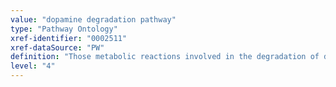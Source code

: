 ```yaml
---
value: "dopamine degradation pathway"
type: "Pathway Ontology"
xref-identifier: "0002511"
xref-dataSource: "PW"
definition: "Those metabolic reactions involved in the degradation of dopamine. Dopamine degradation can be initiated by two enzymes. Dopamine can spontaneously oxidize and in the process, radicals are being produced. Storage of newly synthesized dopamine or degradation of excess cytosolic dopamine prevent oxidation of dopamine."
level: "4"
---
```

